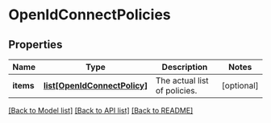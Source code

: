 # OpenIdConnectPolicies

## Properties
Name | Type | Description | Notes
------------ | ------------- | ------------- | -------------
**items** | [**list[OpenIdConnectPolicy]**](OpenIdConnectPolicy.md) | The actual list of policies. | [optional] 

[[Back to Model list]](../README.md#documentation-for-models) [[Back to API list]](../README.md#documentation-for-api-endpoints) [[Back to README]](../README.md)


